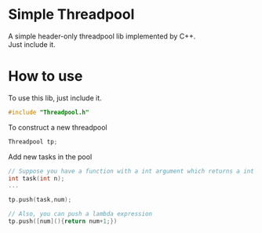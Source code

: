 # Simple Threadpool

A simple header-only threadpool lib implemented by C++.  
Just include it.

# How to use

To use this lib, just include it.
```c++
#include "Threadpool.h"
```

To construct a new threadpool
```c++
Threadpool tp;
```

Add new tasks in the pool
```c++
// Suppose you have a function with a int argument which returns a int
int task(int n); 
...

tp.push(task,num);

// Also, you can push a lambda expression
tp.push([num](){return num+1;})
```
